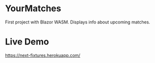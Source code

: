 # YourMatches
First project with Blazor WASM. Displays info about upcoming matches.
# Live Demo
https://next-fixtures.herokuapp.com/
